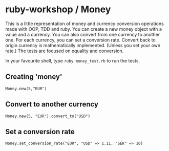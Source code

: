 # ruby-workshop / Money

This is a little representation of money and currency conversion operations made with OOP, TDD and ruby. 
You can create a new money object with a value and a currency. You can also convert from one currency to another one.
For each currency, you can set a conversion rate. Convert back to origin currency is mathematically implemented. (Unless you set your own rate.)
The tests are focused on equality and conversion. 

In your favourite shell, type
`ruby money_test.rb` to run the tests.

## Creating 'money'

`Money.new(5,"EUR")`

## Convert to another currency

`Money.new(5, "EUR").convert_to("USD")`

## Set a conversion rate

`Money.set_conversion_rate("EUR",
                              "USD" => 1.11,
                              "SEK" => 10)`

